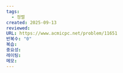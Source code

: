 ```yaml
---
tags:
  - 정렬
created: 2025-09-13
reviewed:
URL: https://www.acmicpc.net/problem/11651
반복수: "0"
복습:
중요성:
레이팅:
메모:
---
```


